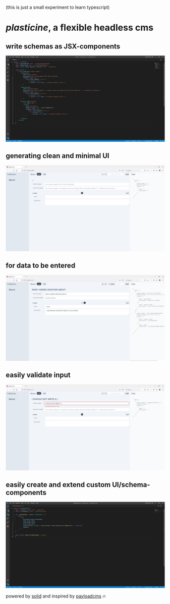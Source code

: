 (this is just a small experiment to learn typescript)

# _plasticine_, a flexible headless cms

##   write schemas as JSX-components

![alt text](https://github.com/bigmistqke/plasticinecms/blob/master/readme/config.JPG)

##   generating clean and minimal UI

![alt text](https://github.com/bigmistqke/plasticinecms/blob/master/readme/interface.jpg?raw=true)

##   for data to be entered

![alt text](https://github.com/bigmistqke/plasticinecms/blob/master/readme/interface-filled.JPG?raw=true)

##   easily validate input

![alt text](https://github.com/bigmistqke/plasticinecms/blob/master/readme/validate.JPG?raw=true)

##   easily create and extend custom UI/schema-components

![alt text](https://github.com/bigmistqke/plasticinecms/blob/master/readme/wrapper.JPG?raw=true)

powered by [solid](https://www.solidjs.com/) and inspired by [payloadcms](https://payloadcms.com/) 🔥
